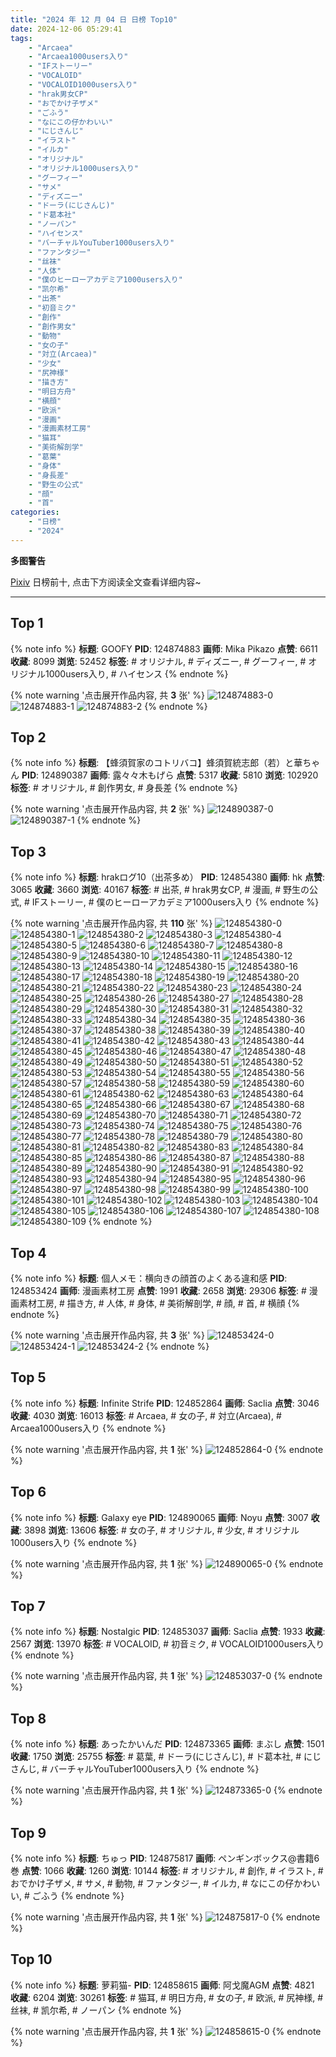 ```yaml
---
title: "2024 年 12 月 04 日 日榜 Top10"
date: 2024-12-06 05:29:41
tags:
    - "Arcaea"
    - "Arcaea1000users入り"
    - "IFストーリー"
    - "VOCALOID"
    - "VOCALOID1000users入り"
    - "hrak男女CP"
    - "おでかけ子ザメ"
    - "ごふう"
    - "なにこの仔かわいい"
    - "にじさんじ"
    - "イラスト"
    - "イルカ"
    - "オリジナル"
    - "オリジナル1000users入り"
    - "グーフィー"
    - "サメ"
    - "ディズニー"
    - "ドーラ(にじさんじ)"
    - "ド葛本社"
    - "ノーパン"
    - "ハイセンス"
    - "バーチャルYouTuber1000users入り"
    - "ファンタジー"
    - "丝袜"
    - "人体"
    - "僕のヒーローアカデミア1000users入り"
    - "凯尔希"
    - "出茶"
    - "初音ミク"
    - "創作"
    - "創作男女"
    - "動物"
    - "女の子"
    - "対立(Arcaea)"
    - "少女"
    - "尻神様"
    - "描き方"
    - "明日方舟"
    - "横顔"
    - "欧派"
    - "漫画"
    - "漫画素材工房"
    - "猫耳"
    - "美術解剖学"
    - "葛葉"
    - "身体"
    - "身長差"
    - "野生の公式"
    - "顔"
    - "首"
categories:
    - "日榜"
    - "2024"
---
```


<i class="fa fa-triangle-exclamation"></i>**多图警告**<i class="fa fa-triangle-exclamation"></i>

[Pixiv](https://www.pixiv.net/) 日榜前十, 点击下方阅读全文查看详细内容~

<!-- more -->

---

## Top 1

{% note info %}
**标题**: GOOFY
**PID**: 124874883 **画师**: Mika Pikazo
**点赞**: 6611 **收藏**: 8099 **浏览**: 52452
**标签**: # オリジナル, # ディズニー, # グーフィー, # オリジナル1000users入り, # ハイセンス
{% endnote %}

{% note warning '点击展开作品内容, 共 **3** 张' %}
![124874883-0](https://i.pixiv.re/img-original/img/2024/12/04/00/00/48/124874883_p0.png)
![124874883-1](https://i.pixiv.re/img-original/img/2024/12/04/00/00/48/124874883_p1.png)
![124874883-2](https://i.pixiv.re/img-original/img/2024/12/04/00/00/48/124874883_p2.png)
{% endnote %}

## Top 2

{% note info %}
**标题**: 【蜂須賀家のコトリバコ】蜂須賀統志郎（若）と華ちゃん
**PID**: 124890387 **画师**: 露々々木もげら
**点赞**: 5317 **收藏**: 5810 **浏览**: 102920
**标签**: # オリジナル, # 創作男女, # 身長差
{% endnote %}

{% note warning '点击展开作品内容, 共 **2** 张' %}
![124890387-0](https://i.pixiv.re/img-original/img/2024/12/04/17/38/05/124890387_p0.jpg)
![124890387-1](https://i.pixiv.re/img-original/img/2024/12/04/17/38/05/124890387_p1.jpg)
{% endnote %}

## Top 3

{% note info %}
**标题**: hrakログ10（出茶多め）
**PID**: 124854380 **画师**: hk
**点赞**: 3065 **收藏**: 3660 **浏览**: 40167
**标签**: # 出茶, # hrak男女CP, # 漫画, # 野生の公式, # IFストーリー, # 僕のヒーローアカデミア1000users入り
{% endnote %}

{% note warning '点击展开作品内容, 共 **110** 张' %}
![124854380-0](https://i.pixiv.re/img-original/img/2024/12/03/07/14/58/124854380_p0.jpg)
![124854380-1](https://i.pixiv.re/img-original/img/2024/12/03/07/14/58/124854380_p1.jpg)
![124854380-2](https://i.pixiv.re/img-original/img/2024/12/03/07/14/58/124854380_p2.jpg)
![124854380-3](https://i.pixiv.re/img-original/img/2024/12/03/07/14/58/124854380_p3.jpg)
![124854380-4](https://i.pixiv.re/img-original/img/2024/12/03/07/14/58/124854380_p4.jpg)
![124854380-5](https://i.pixiv.re/img-original/img/2024/12/03/07/14/58/124854380_p5.jpg)
![124854380-6](https://i.pixiv.re/img-original/img/2024/12/03/07/14/58/124854380_p6.jpg)
![124854380-7](https://i.pixiv.re/img-original/img/2024/12/03/07/14/58/124854380_p7.jpg)
![124854380-8](https://i.pixiv.re/img-original/img/2024/12/03/07/14/58/124854380_p8.jpg)
![124854380-9](https://i.pixiv.re/img-original/img/2024/12/03/07/14/58/124854380_p9.jpg)
![124854380-10](https://i.pixiv.re/img-original/img/2024/12/03/07/14/58/124854380_p10.jpg)
![124854380-11](https://i.pixiv.re/img-original/img/2024/12/03/07/14/58/124854380_p11.jpg)
![124854380-12](https://i.pixiv.re/img-original/img/2024/12/03/07/14/58/124854380_p12.jpg)
![124854380-13](https://i.pixiv.re/img-original/img/2024/12/03/07/14/58/124854380_p13.jpg)
![124854380-14](https://i.pixiv.re/img-original/img/2024/12/03/07/14/58/124854380_p14.jpg)
![124854380-15](https://i.pixiv.re/img-original/img/2024/12/03/07/14/58/124854380_p15.jpg)
![124854380-16](https://i.pixiv.re/img-original/img/2024/12/03/07/14/58/124854380_p16.jpg)
![124854380-17](https://i.pixiv.re/img-original/img/2024/12/03/07/14/58/124854380_p17.jpg)
![124854380-18](https://i.pixiv.re/img-original/img/2024/12/03/07/14/58/124854380_p18.jpg)
![124854380-19](https://i.pixiv.re/img-original/img/2024/12/03/07/14/58/124854380_p19.jpg)
![124854380-20](https://i.pixiv.re/img-original/img/2024/12/03/07/14/58/124854380_p20.jpg)
![124854380-21](https://i.pixiv.re/img-original/img/2024/12/03/07/14/58/124854380_p21.jpg)
![124854380-22](https://i.pixiv.re/img-original/img/2024/12/03/07/14/58/124854380_p22.jpg)
![124854380-23](https://i.pixiv.re/img-original/img/2024/12/03/07/14/58/124854380_p23.jpg)
![124854380-24](https://i.pixiv.re/img-original/img/2024/12/03/07/14/58/124854380_p24.jpg)
![124854380-25](https://i.pixiv.re/img-original/img/2024/12/03/07/14/58/124854380_p25.jpg)
![124854380-26](https://i.pixiv.re/img-original/img/2024/12/03/07/14/58/124854380_p26.jpg)
![124854380-27](https://i.pixiv.re/img-original/img/2024/12/03/07/14/58/124854380_p27.jpg)
![124854380-28](https://i.pixiv.re/img-original/img/2024/12/03/07/14/58/124854380_p28.jpg)
![124854380-29](https://i.pixiv.re/img-original/img/2024/12/03/07/14/58/124854380_p29.jpg)
![124854380-30](https://i.pixiv.re/img-original/img/2024/12/03/07/14/58/124854380_p30.jpg)
![124854380-31](https://i.pixiv.re/img-original/img/2024/12/03/07/14/58/124854380_p31.jpg)
![124854380-32](https://i.pixiv.re/img-original/img/2024/12/03/07/14/58/124854380_p32.jpg)
![124854380-33](https://i.pixiv.re/img-original/img/2024/12/03/07/14/58/124854380_p33.jpg)
![124854380-34](https://i.pixiv.re/img-original/img/2024/12/03/07/14/58/124854380_p34.jpg)
![124854380-35](https://i.pixiv.re/img-original/img/2024/12/03/07/14/58/124854380_p35.jpg)
![124854380-36](https://i.pixiv.re/img-original/img/2024/12/03/07/14/58/124854380_p36.jpg)
![124854380-37](https://i.pixiv.re/img-original/img/2024/12/03/07/14/58/124854380_p37.jpg)
![124854380-38](https://i.pixiv.re/img-original/img/2024/12/03/07/14/58/124854380_p38.jpg)
![124854380-39](https://i.pixiv.re/img-original/img/2024/12/03/07/14/58/124854380_p39.jpg)
![124854380-40](https://i.pixiv.re/img-original/img/2024/12/03/07/14/58/124854380_p40.jpg)
![124854380-41](https://i.pixiv.re/img-original/img/2024/12/03/07/14/58/124854380_p41.jpg)
![124854380-42](https://i.pixiv.re/img-original/img/2024/12/03/07/14/58/124854380_p42.jpg)
![124854380-43](https://i.pixiv.re/img-original/img/2024/12/03/07/14/58/124854380_p43.jpg)
![124854380-44](https://i.pixiv.re/img-original/img/2024/12/03/07/14/58/124854380_p44.jpg)
![124854380-45](https://i.pixiv.re/img-original/img/2024/12/03/07/14/58/124854380_p45.jpg)
![124854380-46](https://i.pixiv.re/img-original/img/2024/12/03/07/14/58/124854380_p46.jpg)
![124854380-47](https://i.pixiv.re/img-original/img/2024/12/03/07/14/58/124854380_p47.jpg)
![124854380-48](https://i.pixiv.re/img-original/img/2024/12/03/07/14/58/124854380_p48.jpg)
![124854380-49](https://i.pixiv.re/img-original/img/2024/12/03/07/14/58/124854380_p49.jpg)
![124854380-50](https://i.pixiv.re/img-original/img/2024/12/03/07/14/58/124854380_p50.jpg)
![124854380-51](https://i.pixiv.re/img-original/img/2024/12/03/07/14/58/124854380_p51.jpg)
![124854380-52](https://i.pixiv.re/img-original/img/2024/12/03/07/14/58/124854380_p52.jpg)
![124854380-53](https://i.pixiv.re/img-original/img/2024/12/03/07/14/58/124854380_p53.jpg)
![124854380-54](https://i.pixiv.re/img-original/img/2024/12/03/07/14/58/124854380_p54.jpg)
![124854380-55](https://i.pixiv.re/img-original/img/2024/12/03/07/14/58/124854380_p55.jpg)
![124854380-56](https://i.pixiv.re/img-original/img/2024/12/03/07/14/58/124854380_p56.jpg)
![124854380-57](https://i.pixiv.re/img-original/img/2024/12/03/07/14/58/124854380_p57.jpg)
![124854380-58](https://i.pixiv.re/img-original/img/2024/12/03/07/14/58/124854380_p58.jpg)
![124854380-59](https://i.pixiv.re/img-original/img/2024/12/03/07/14/58/124854380_p59.jpg)
![124854380-60](https://i.pixiv.re/img-original/img/2024/12/03/07/14/58/124854380_p60.jpg)
![124854380-61](https://i.pixiv.re/img-original/img/2024/12/03/07/14/58/124854380_p61.jpg)
![124854380-62](https://i.pixiv.re/img-original/img/2024/12/03/07/14/58/124854380_p62.jpg)
![124854380-63](https://i.pixiv.re/img-original/img/2024/12/03/07/14/58/124854380_p63.jpg)
![124854380-64](https://i.pixiv.re/img-original/img/2024/12/03/07/14/58/124854380_p64.jpg)
![124854380-65](https://i.pixiv.re/img-original/img/2024/12/03/07/14/58/124854380_p65.jpg)
![124854380-66](https://i.pixiv.re/img-original/img/2024/12/03/07/14/58/124854380_p66.jpg)
![124854380-67](https://i.pixiv.re/img-original/img/2024/12/03/07/14/58/124854380_p67.jpg)
![124854380-68](https://i.pixiv.re/img-original/img/2024/12/03/07/14/58/124854380_p68.jpg)
![124854380-69](https://i.pixiv.re/img-original/img/2024/12/03/07/14/58/124854380_p69.jpg)
![124854380-70](https://i.pixiv.re/img-original/img/2024/12/03/07/14/58/124854380_p70.jpg)
![124854380-71](https://i.pixiv.re/img-original/img/2024/12/03/07/14/58/124854380_p71.jpg)
![124854380-72](https://i.pixiv.re/img-original/img/2024/12/03/07/14/58/124854380_p72.jpg)
![124854380-73](https://i.pixiv.re/img-original/img/2024/12/03/07/14/58/124854380_p73.jpg)
![124854380-74](https://i.pixiv.re/img-original/img/2024/12/03/07/14/58/124854380_p74.jpg)
![124854380-75](https://i.pixiv.re/img-original/img/2024/12/03/07/14/58/124854380_p75.jpg)
![124854380-76](https://i.pixiv.re/img-original/img/2024/12/03/07/14/58/124854380_p76.jpg)
![124854380-77](https://i.pixiv.re/img-original/img/2024/12/03/07/14/58/124854380_p77.jpg)
![124854380-78](https://i.pixiv.re/img-original/img/2024/12/03/07/14/58/124854380_p78.jpg)
![124854380-79](https://i.pixiv.re/img-original/img/2024/12/03/07/14/58/124854380_p79.jpg)
![124854380-80](https://i.pixiv.re/img-original/img/2024/12/03/07/14/58/124854380_p80.jpg)
![124854380-81](https://i.pixiv.re/img-original/img/2024/12/03/07/14/58/124854380_p81.jpg)
![124854380-82](https://i.pixiv.re/img-original/img/2024/12/03/07/14/58/124854380_p82.jpg)
![124854380-83](https://i.pixiv.re/img-original/img/2024/12/03/07/14/58/124854380_p83.jpg)
![124854380-84](https://i.pixiv.re/img-original/img/2024/12/03/07/14/58/124854380_p84.jpg)
![124854380-85](https://i.pixiv.re/img-original/img/2024/12/03/07/14/58/124854380_p85.jpg)
![124854380-86](https://i.pixiv.re/img-original/img/2024/12/03/07/14/58/124854380_p86.jpg)
![124854380-87](https://i.pixiv.re/img-original/img/2024/12/03/07/14/58/124854380_p87.jpg)
![124854380-88](https://i.pixiv.re/img-original/img/2024/12/03/07/14/58/124854380_p88.jpg)
![124854380-89](https://i.pixiv.re/img-original/img/2024/12/03/07/14/58/124854380_p89.jpg)
![124854380-90](https://i.pixiv.re/img-original/img/2024/12/03/07/14/58/124854380_p90.jpg)
![124854380-91](https://i.pixiv.re/img-original/img/2024/12/03/07/14/58/124854380_p91.jpg)
![124854380-92](https://i.pixiv.re/img-original/img/2024/12/03/07/14/58/124854380_p92.jpg)
![124854380-93](https://i.pixiv.re/img-original/img/2024/12/03/07/14/58/124854380_p93.jpg)
![124854380-94](https://i.pixiv.re/img-original/img/2024/12/03/07/14/58/124854380_p94.jpg)
![124854380-95](https://i.pixiv.re/img-original/img/2024/12/03/07/14/58/124854380_p95.jpg)
![124854380-96](https://i.pixiv.re/img-original/img/2024/12/03/07/14/58/124854380_p96.jpg)
![124854380-97](https://i.pixiv.re/img-original/img/2024/12/03/07/14/58/124854380_p97.jpg)
![124854380-98](https://i.pixiv.re/img-original/img/2024/12/03/07/14/58/124854380_p98.jpg)
![124854380-99](https://i.pixiv.re/img-original/img/2024/12/03/07/14/58/124854380_p99.jpg)
![124854380-100](https://i.pixiv.re/img-original/img/2024/12/03/07/14/58/124854380_p100.jpg)
![124854380-101](https://i.pixiv.re/img-original/img/2024/12/03/07/14/58/124854380_p101.jpg)
![124854380-102](https://i.pixiv.re/img-original/img/2024/12/03/07/14/58/124854380_p102.jpg)
![124854380-103](https://i.pixiv.re/img-original/img/2024/12/03/07/14/58/124854380_p103.jpg)
![124854380-104](https://i.pixiv.re/img-original/img/2024/12/03/07/14/58/124854380_p104.jpg)
![124854380-105](https://i.pixiv.re/img-original/img/2024/12/03/07/14/58/124854380_p105.jpg)
![124854380-106](https://i.pixiv.re/img-original/img/2024/12/03/07/14/58/124854380_p106.jpg)
![124854380-107](https://i.pixiv.re/img-original/img/2024/12/03/07/14/58/124854380_p107.jpg)
![124854380-108](https://i.pixiv.re/img-original/img/2024/12/03/07/14/58/124854380_p108.jpg)
![124854380-109](https://i.pixiv.re/img-original/img/2024/12/03/07/14/58/124854380_p109.jpg)
{% endnote %}

## Top 4

{% note info %}
**标题**: 個人メモ：横向きの顔首のよくある違和感
**PID**: 124853424 **画师**: 漫画素材工房
**点赞**: 1991 **收藏**: 2658 **浏览**: 29306
**标签**: # 漫画素材工房, # 描き方, # 人体, # 身体, # 美術解剖学, # 顔, # 首, # 横顔
{% endnote %}

{% note warning '点击展开作品内容, 共 **3** 张' %}
![124853424-0](https://i.pixiv.re/img-original/img/2024/12/03/06/00/07/124853424_p0.jpg)
![124853424-1](https://i.pixiv.re/img-original/img/2024/12/03/06/00/07/124853424_p1.jpg)
![124853424-2](https://i.pixiv.re/img-original/img/2024/12/03/06/00/07/124853424_p2.jpg)
{% endnote %}

## Top 5

{% note info %}
**标题**: Infinite Strife
**PID**: 124852864 **画师**: Saclia
**点赞**: 3046 **收藏**: 4030 **浏览**: 16013
**标签**: # Arcaea, # 女の子, # 対立(Arcaea), # Arcaea1000users入り
{% endnote %}

{% note warning '点击展开作品内容, 共 **1** 张' %}
![124852864-0](https://i.pixiv.re/img-original/img/2024/12/03/05/08/54/124852864_p0.jpg)
{% endnote %}

## Top 6

{% note info %}
**标题**: Galaxy eye
**PID**: 124890065 **画师**: Noyu
**点赞**: 3007 **收藏**: 3898 **浏览**: 13606
**标签**: # 女の子, # オリジナル, # 少女, # オリジナル1000users入り
{% endnote %}

{% note warning '点击展开作品内容, 共 **1** 张' %}
![124890065-0](https://i.pixiv.re/img-original/img/2024/12/04/17/24/46/124890065_p0.jpg)
{% endnote %}

## Top 7

{% note info %}
**标题**: Nostalgic
**PID**: 124853037 **画师**: Saclia
**点赞**: 1933 **收藏**: 2567 **浏览**: 13970
**标签**: # VOCALOID, # 初音ミク, # VOCALOID1000users入り
{% endnote %}

{% note warning '点击展开作品内容, 共 **1** 张' %}
![124853037-0](https://i.pixiv.re/img-original/img/2024/12/03/05/25/00/124853037_p0.jpg)
{% endnote %}

## Top 8

{% note info %}
**标题**: あったかいんだ
**PID**: 124873365 **画师**: まぶし
**点赞**: 1501 **收藏**: 1750 **浏览**: 25755
**标签**: # 葛葉, # ドーラ(にじさんじ), # ド葛本社, # にじさんじ, # バーチャルYouTuber1000users入り
{% endnote %}

{% note warning '点击展开作品内容, 共 **1** 张' %}
![124873365-0](https://i.pixiv.re/img-original/img/2024/12/03/23/17/55/124873365_p0.jpg)
{% endnote %}

## Top 9

{% note info %}
**标题**: ちゅっ
**PID**: 124875817 **画师**: ペンギンボックス@書籍6巻
**点赞**: 1066 **收藏**: 1260 **浏览**: 10144
**标签**: # オリジナル, # 創作, # イラスト, # おでかけ子ザメ, # サメ, # 動物, # ファンタジー, # イルカ, # なにこの仔かわいい, # ごふう
{% endnote %}

{% note warning '点击展开作品内容, 共 **1** 张' %}
![124875817-0](https://i.pixiv.re/img-original/img/2024/12/04/00/21/39/124875817_p0.jpg)
{% endnote %}

## Top 10

{% note info %}
**标题**: 萝莉猫-
**PID**: 124858615 **画师**: 阿戈魔AGM
**点赞**: 4821 **收藏**: 6204 **浏览**: 30261
**标签**: # 猫耳, # 明日方舟, # 女の子, # 欧派, # 尻神様, # 丝袜, # 凯尔希, # ノーパン
{% endnote %}

{% note warning '点击展开作品内容, 共 **1** 张' %}
![124858615-0](https://i.pixiv.re/img-original/img/2024/12/03/12/35/38/124858615_p0.jpg)
{% endnote %}

